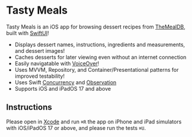 # Tasty Meals

Tasty Meals is an iOS app for browsing dessert recipes from [TheMealDB](https://www.themealdb.com/), built with [SwiftUI](https://developer.apple.com/documentation/swiftui/)!

- Displays dessert names, instructions, ingredients and measurements, and dessert images!
- Caches desserts for later viewing even without an internet connection
- Easily navigatable with [VoiceOver](https://support.apple.com/guide/voiceover/welcome/mac)!
- Uses MVVM, Repository, and Container/Presentational patterns for improved testability!
- Uses Swift [Concurrency](https://developer.apple.com/documentation/swift/concurrency/) and [Observation](https://developer.apple.com/documentation/observation)
- Supports iOS and iPadOS 17 and above

## Instructions

Please open in [Xcode](https://developer.apple.com/xcode/) and run `⌘R` the app on iPhone and iPad simulators with iOS/iPadOS 17 or above, and please run the tests `⌘U`.
